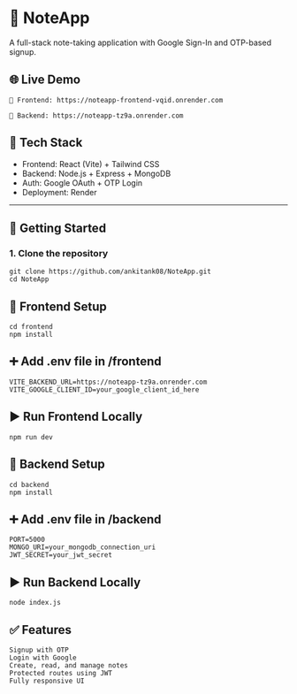 # 📝 NoteApp

A full-stack note-taking application with Google Sign-In and OTP-based signup.

## 🌐 Live Demo
```
🔗 Frontend: https://noteapp-frontend-vqid.onrender.com

🔗 Backend: https://noteapp-tz9a.onrender.com
```

## 🔧 Tech Stack

- Frontend: React (Vite) + Tailwind CSS
- Backend: Node.js + Express + MongoDB
- Auth: Google OAuth + OTP Login
- Deployment: Render

---

## 🚀 Getting Started

### 1. Clone the repository

```
git clone https://github.com/ankitank08/NoteApp.git
cd NoteApp
```

## 🔨 Frontend Setup
```
cd frontend
npm install

```

## ➕ Add .env file in /frontend
```
VITE_BACKEND_URL=https://noteapp-tz9a.onrender.com
VITE_GOOGLE_CLIENT_ID=your_google_client_id_here

```

## ▶️ Run Frontend Locally
```
npm run dev

```

## 🔧 Backend Setup
```
cd backend
npm install

```
## ➕ Add .env file in /backend
```
PORT=5000
MONGO_URI=your_mongodb_connection_uri
JWT_SECRET=your_jwt_secret

```
## ▶️ Run Backend Locally
```
node index.js

```
## ✅ Features
```
Signup with OTP
Login with Google
Create, read, and manage notes
Protected routes using JWT
Fully responsive UI

```

